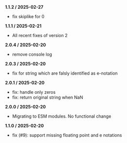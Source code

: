 
**1.1.2 / 2025-02-27**
- fix skiplike for 0

**1.1.1 / 2025-02-21**
- All recent fixes of version 2

**2.0.4 / 2025-02-20**
- remove console log

**2.0.3 / 2025-02-20**
- fix for string which are falsly identified as e-notation

**2.0.1 / 2025-02-20**
- fix: handle only zeros
- fix: return original string when NaN

**2.0.0 / 2025-02-20**
- Migrating to ESM modules. No functional change

**1.1.0 / 2025-02-20**
- fix (#9): support missing floating point and e notations